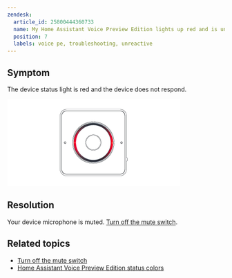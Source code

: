```yaml
---
zendesk:
  article_id: 25800444360733
  name: My Home Assistant Voice Preview Edition lights up red and is unreactive
  position: 7
  labels: voice pe, troubleshooting, unreactive
---
```


## Symptom

The device status light is red and the device does not respond.

  ![Image showing the red status light](/static/img/voice-pe/status_muted.png)

## Resolution

Your device microphone is muted. [Turn off the mute switch](/hc/en-us/articles/25774403768477-Muting-the-device).

## Related topics

- [Turn off the mute switch](/hc/en-us/articles/25774403768477)
- [Home Assistant Voice Preview Edition status colors](/hc/en-us/articles/25764604971421)
